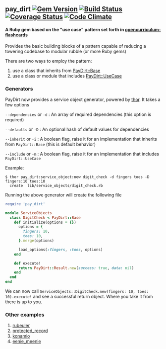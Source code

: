 ## pay_dirt [![Gem Version](https://badge.fury.io/rb/pay_dirt.png)](http://badge.fury.io/rb/pay_dirt) [![Build Status](https://travis-ci.org/rthbound/pay_dirt.png?branch=master)](https://travis-ci.org/rthbound/pay_dirt) [![Coverage Status](https://coveralls.io/repos/rthbound/pay_dirt/badge.png?branch=master)](https://coveralls.io/r/rthbound/pay_dirt?branch=master) [![Code Climate](https://codeclimate.com/github/rthbound/pay_dirt.png)](https://codeclimate.com/github/rthbound/pay_dirt)

#### A Ruby gem based on the "use case" pattern set forth in [opencurriculum-flashcards](https://github.com/isotope11/opencurriculum-flashcards)

Provides the basic building blocks of a pattern capable of reducing a towering codebase to modular rubble (or more Ruby gems)

There are two ways to employ the pattern:

1. use a class that inherits from [PayDirt::Base](https://github.com/rthbound/pay_dirt/blob/master/test/unit/pay_dirt/base_test.rb#L6-L24)
2. use a class or module that includes [PayDirt::UseCase](https://github.com/rthbound/pay_dirt/blob/master/test/unit/pay_dirt/use_case_test.rb#L6-L26)

### Generators

PayDirt now provides a service object generator, powered by [thor](https://github.com/erikhuda/thor). It takes a few options

`--dependencies` or `-d` : An array of required dependencies (this option is required)

`--defaults` or `-D` : An optional hash of default values for dependencies

`--inherit` or `-i` : A boolean flag, raise it for an implementation that inherits from `PayDirt::Base` (this is default behavior)

`--include` or `-m` : A boolean flag, raise it for an implementation that includes `PayDirt::UseCase`

Example:

```
$ thor pay_dirt:service_object:new digit_check -d fingers toes -D fingers:10 toes:10
  create  lib/service_objects/digit_check.rb
```

Running the above generator will create the following file
```ruby
require 'pay_dirt'

module ServiceObjects
  class DigitCheck < PayDirt::Base
    def initialize(options = {})
      options = {
        fingers: 10,
        toes: 10,
      }.merge(options)

      load_options(:fingers, :toes, options)
    end

    def execute!
      return PayDirt::Result.new(success: true, data: nil)
    end
  end
end
```
We can now call `ServiceObjects::DigitCheck.new(fingers: 10, toes: 10).execute!`
and see a successful return object. Where you take it from there is up to you.

### Other examples
1. [rubeuler](https://github.com/rthbound/rubeuler)
2. [protected_record](https://github.com/rthbound/protected_record)
3. [konamio](https://github.com/rthbound/konamio)
4. [eenie_meenie](https://github.com/rthbound/eenie_meenie)
